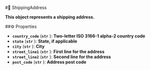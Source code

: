 #🔮 ShippingAddress

**This object represents a shipping address.**

##⚙️ Properties

- **`country_code`** (**`str`** ): **Two-letter ISO 3166-1 alpha-2 country code**
- **`state`** (**`str`** ): **State, if applicable**
- **`city`** (**`str`** ): **City**
- **`street_line1`** (**`str`** ): **First line for the address**
- **`street_line2`** (**`str`** ): **Second line for the address**
- **`post_code`** (**`str`** ): **Address post code**

